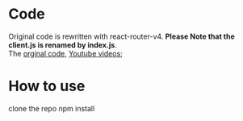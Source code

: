 # Code
Original code is rewritten with react-router-v4. **Please Note that the client.js is renamed by index.js**.     
The [orginal code](learncodeacademy/react-js-tutorials),
[Youtube videos](https://www.youtube.com/watch?v=XVdwq8W2ZsM&index=8&list=PLoYCgNOIyGABj2GQSlDRjgvXtqfDxKm5b);
# How to use
clone the repo
npm install
